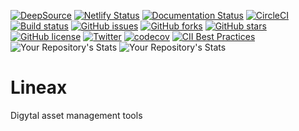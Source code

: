 [![DeepSource](https://deepsource.io/gh/KOSASIH/Lineax.svg/?label=active+issues&show_trend=true&token=ve6EiNv29t9x44jsFnlnyJq-)](https://deepsource.io/gh/KOSASIH/Lineax/?ref=repository-badge)
[![Netlify Status](https://api.netlify.com/api/v1/badges/b7aa1efd-154a-45cc-ac88-8adcdc18d57e/deploy-status)](https://app.netlify.com/sites/lineax/deploys)
[![Documentation Status](https://readthedocs.org/projects/lineax/badge/?version=latest)](https://lineax.readthedocs.io/en/latest/?badge=latest)
[![CircleCI](https://circleci.com/gh/KOSASIH/Lineax/tree/main.svg?style=svg)](https://circleci.com/gh/KOSASIH/Lineax/tree/main)
[![Build status](https://ci.appveyor.com/api/projects/status/n6ek87ux8o6al57s?svg=true)](https://ci.appveyor.com/project/KOSASIH/lineax)
[![GitHub issues](https://img.shields.io/github/issues/KOSASIH/Lineax)](https://github.com/KOSASIH/Lineax/issues)
[![GitHub forks](https://img.shields.io/github/forks/KOSASIH/Lineax)](https://github.com/KOSASIH/Lineax/network)
[![GitHub stars](https://img.shields.io/github/stars/KOSASIH/Lineax)](https://github.com/KOSASIH/Lineax/stargazers)
[![GitHub license](https://img.shields.io/github/license/KOSASIH/Lineax)](https://github.com/KOSASIH/Lineax/blob/main/LICENSE)
[![Twitter](https://img.shields.io/twitter/url?style=social&url=https%3A%2F%2Fmobile.twitter.com%2FKosasihg88G)](https://twitter.com/intent/tweet?text=Wow:&url=https%3A%2F%2Fmobile.twitter.com%2FKosasihg88G)
[![codecov](https://codecov.io/gh/KOSASIH/Lineax/branch/main/graph/badge.svg?token=U0TNBSNUJC)](https://codecov.io/gh/KOSASIH/Lineax)
[![CII Best Practices](https://bestpractices.coreinfrastructure.org/projects/5482/badge)](https://bestpractices.coreinfrastructure.org/projects/5482)
![Your Repository's Stats](https://github-readme-stats.vercel.app/api?username=KOSASIH&show_icons=true)
![Your Repository's Stats](https://github-readme-stats.vercel.app/api/top-langs/?username=KOSASIH&theme=blue-green)


# Lineax
Digytal asset management tools

